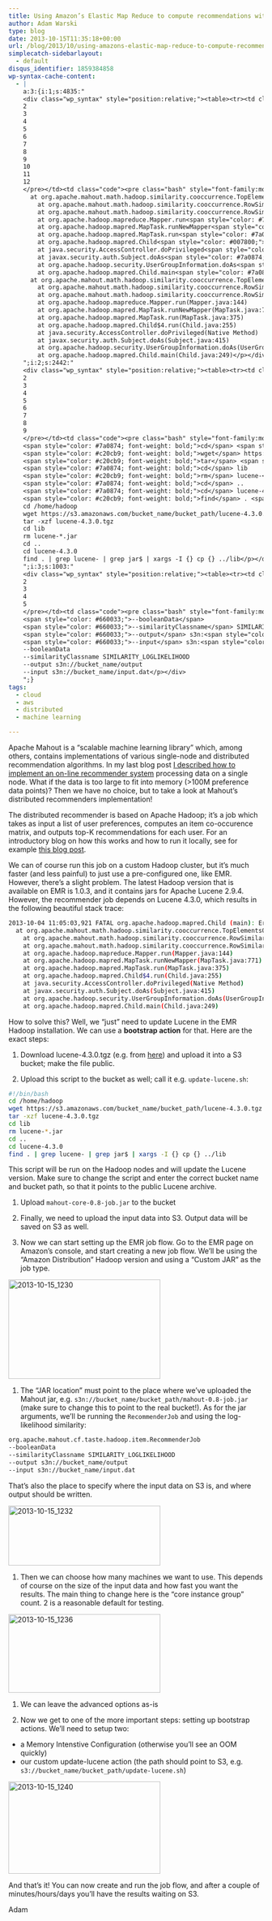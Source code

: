```yaml
---
title: Using Amazon’s Elastic Map Reduce to compute recommendations with Apache Mahout 0.8
author: Adam Warski
type: blog
date: 2013-10-15T11:35:18+00:00
url: /blog/2013/10/using-amazons-elastic-map-reduce-to-compute-recommendations-with-apache-mahout-0-8/
simplecatch-sidebarlayout:
  - default
disqus_identifier: 1859384858
wp-syntax-cache-content:
  - |
    a:3:{i:1;s:4835:"
    <div class="wp_syntax" style="position:relative;"><table><tr><td class="line_numbers"><pre>1
    2
    3
    4
    5
    6
    7
    8
    9
    10
    11
    12
    </pre></td><td class="code"><pre class="bash" style="font-family:monospace;"><span style="color: #000000;">2013</span>-<span style="color: #000000;">10</span>-04 <span style="color: #000000;">11</span>:05:03,<span style="color: #000000;">921</span> FATAL org.apache.hadoop.mapred.Child <span style="color: #7a0874; font-weight: bold;">&#40;</span>main<span style="color: #7a0874; font-weight: bold;">&#41;</span>: Error running child : java.lang.NoSuchMethodError: org.apache.lucene.util.PriorityQueue.<span style="color: #000000; font-weight: bold;">&lt;</span>init<span style="color: #000000; font-weight: bold;">&gt;</span><span style="color: #7a0874; font-weight: bold;">&#40;</span>I<span style="color: #7a0874; font-weight: bold;">&#41;</span>V
      at org.apache.mahout.math.hadoop.similarity.cooccurrence.TopElementsQueue.<span style="color: #000000; font-weight: bold;">&lt;</span>init<span style="color: #000000; font-weight: bold;">&gt;</span><span style="color: #7a0874; font-weight: bold;">&#40;</span>TopElementsQueue.java:<span style="color: #000000;">33</span><span style="color: #7a0874; font-weight: bold;">&#41;</span>
        at org.apache.mahout.math.hadoop.similarity.cooccurrence.RowSimilarityJob<span style="color: #007800;">$UnsymmetrifyMapper</span>.map<span style="color: #7a0874; font-weight: bold;">&#40;</span>RowSimilarityJob.java:<span style="color: #000000;">405</span><span style="color: #7a0874; font-weight: bold;">&#41;</span>
        at org.apache.mahout.math.hadoop.similarity.cooccurrence.RowSimilarityJob<span style="color: #007800;">$UnsymmetrifyMapper</span>.map<span style="color: #7a0874; font-weight: bold;">&#40;</span>RowSimilarityJob.java:<span style="color: #000000;">389</span><span style="color: #7a0874; font-weight: bold;">&#41;</span>
        at org.apache.hadoop.mapreduce.Mapper.run<span style="color: #7a0874; font-weight: bold;">&#40;</span>Mapper.java:<span style="color: #000000;">144</span><span style="color: #7a0874; font-weight: bold;">&#41;</span>
        at org.apache.hadoop.mapred.MapTask.runNewMapper<span style="color: #7a0874; font-weight: bold;">&#40;</span>MapTask.java:<span style="color: #000000;">771</span><span style="color: #7a0874; font-weight: bold;">&#41;</span>
        at org.apache.hadoop.mapred.MapTask.run<span style="color: #7a0874; font-weight: bold;">&#40;</span>MapTask.java:<span style="color: #000000;">375</span><span style="color: #7a0874; font-weight: bold;">&#41;</span>
        at org.apache.hadoop.mapred.Child<span style="color: #007800;">$4</span>.run<span style="color: #7a0874; font-weight: bold;">&#40;</span>Child.java:<span style="color: #000000;">255</span><span style="color: #7a0874; font-weight: bold;">&#41;</span>
        at java.security.AccessController.doPrivileged<span style="color: #7a0874; font-weight: bold;">&#40;</span>Native Method<span style="color: #7a0874; font-weight: bold;">&#41;</span>
        at javax.security.auth.Subject.doAs<span style="color: #7a0874; font-weight: bold;">&#40;</span>Subject.java:<span style="color: #000000;">415</span><span style="color: #7a0874; font-weight: bold;">&#41;</span>
        at org.apache.hadoop.security.UserGroupInformation.doAs<span style="color: #7a0874; font-weight: bold;">&#40;</span>UserGroupInformation.java:<span style="color: #000000;">1132</span><span style="color: #7a0874; font-weight: bold;">&#41;</span>
        at org.apache.hadoop.mapred.Child.main<span style="color: #7a0874; font-weight: bold;">&#40;</span>Child.java:<span style="color: #000000;">249</span><span style="color: #7a0874; font-weight: bold;">&#41;</span></pre></td></tr></table><p class="theCode" style="display:none;">2013-10-04 11:05:03,921 FATAL org.apache.hadoop.mapred.Child (main): Error running child : java.lang.NoSuchMethodError: org.apache.lucene.util.PriorityQueue.&lt;init&gt;(I)V
      at org.apache.mahout.math.hadoop.similarity.cooccurrence.TopElementsQueue.&lt;init&gt;(TopElementsQueue.java:33)
        at org.apache.mahout.math.hadoop.similarity.cooccurrence.RowSimilarityJob$UnsymmetrifyMapper.map(RowSimilarityJob.java:405)
        at org.apache.mahout.math.hadoop.similarity.cooccurrence.RowSimilarityJob$UnsymmetrifyMapper.map(RowSimilarityJob.java:389)
        at org.apache.hadoop.mapreduce.Mapper.run(Mapper.java:144)
        at org.apache.hadoop.mapred.MapTask.runNewMapper(MapTask.java:771)
        at org.apache.hadoop.mapred.MapTask.run(MapTask.java:375)
        at org.apache.hadoop.mapred.Child$4.run(Child.java:255)
        at java.security.AccessController.doPrivileged(Native Method)
        at javax.security.auth.Subject.doAs(Subject.java:415)
        at org.apache.hadoop.security.UserGroupInformation.doAs(UserGroupInformation.java:1132)
        at org.apache.hadoop.mapred.Child.main(Child.java:249)</p></div>
    ";i:2;s:2442:"
    <div class="wp_syntax" style="position:relative;"><table><tr><td class="line_numbers"><pre>1
    2
    3
    4
    5
    6
    7
    8
    9
    </pre></td><td class="code"><pre class="bash" style="font-family:monospace;"><span style="color: #666666; font-style: italic;">#!/bin/bash</span>
    <span style="color: #7a0874; font-weight: bold;">cd</span> <span style="color: #000000; font-weight: bold;">/</span>home<span style="color: #000000; font-weight: bold;">/</span>hadoop
    <span style="color: #c20cb9; font-weight: bold;">wget</span> https:<span style="color: #000000; font-weight: bold;">//</span>s3.amazonaws.com<span style="color: #000000; font-weight: bold;">/</span>bucket_name<span style="color: #000000; font-weight: bold;">/</span>bucket_path<span style="color: #000000; font-weight: bold;">/</span>lucene-4.3.0.tgz
    <span style="color: #c20cb9; font-weight: bold;">tar</span> <span style="color: #660033;">-xzf</span> lucene-4.3.0.tgz
    <span style="color: #7a0874; font-weight: bold;">cd</span> lib
    <span style="color: #c20cb9; font-weight: bold;">rm</span> lucene-<span style="color: #000000; font-weight: bold;">*</span>.jar
    <span style="color: #7a0874; font-weight: bold;">cd</span> ..
    <span style="color: #7a0874; font-weight: bold;">cd</span> lucene-4.3.0
    <span style="color: #c20cb9; font-weight: bold;">find</span> . <span style="color: #000000; font-weight: bold;">|</span> <span style="color: #c20cb9; font-weight: bold;">grep</span> lucene- <span style="color: #000000; font-weight: bold;">|</span> <span style="color: #c20cb9; font-weight: bold;">grep</span> <span style="color: #c20cb9; font-weight: bold;">jar</span>$ <span style="color: #000000; font-weight: bold;">|</span> <span style="color: #c20cb9; font-weight: bold;">xargs</span> <span style="color: #660033;">-I</span> <span style="color: #7a0874; font-weight: bold;">&#123;</span><span style="color: #7a0874; font-weight: bold;">&#125;</span> <span style="color: #c20cb9; font-weight: bold;">cp</span> <span style="color: #7a0874; font-weight: bold;">&#123;</span><span style="color: #7a0874; font-weight: bold;">&#125;</span> ..<span style="color: #000000; font-weight: bold;">/</span>lib</pre></td></tr></table><p class="theCode" style="display:none;">#!/bin/bash
    cd /home/hadoop
    wget https://s3.amazonaws.com/bucket_name/bucket_path/lucene-4.3.0.tgz
    tar -xzf lucene-4.3.0.tgz
    cd lib
    rm lucene-*.jar
    cd ..
    cd lucene-4.3.0
    find . | grep lucene- | grep jar$ | xargs -I {} cp {} ../lib</p></div>
    ";i:3;s:1003:"
    <div class="wp_syntax" style="position:relative;"><table><tr><td class="line_numbers"><pre>1
    2
    3
    4
    5
    </pre></td><td class="code"><pre class="bash" style="font-family:monospace;">org.apache.mahout.cf.taste.hadoop.item.RecommenderJob 
    <span style="color: #660033;">--booleanData</span> 
    <span style="color: #660033;">--similarityClassname</span> SIMILARITY_LOGLIKELIHOOD 
    <span style="color: #660033;">--output</span> s3n:<span style="color: #000000; font-weight: bold;">//</span>bucket_name<span style="color: #000000; font-weight: bold;">/</span>output 
    <span style="color: #660033;">--input</span> s3n:<span style="color: #000000; font-weight: bold;">//</span>bucket_name<span style="color: #000000; font-weight: bold;">/</span>input.dat</pre></td></tr></table><p class="theCode" style="display:none;">org.apache.mahout.cf.taste.hadoop.item.RecommenderJob 
    --booleanData 
    --similarityClassname SIMILARITY_LOGLIKELIHOOD 
    --output s3n://bucket_name/output 
    --input s3n://bucket_name/input.dat</p></div>
    ";}
tags:
  - cloud
  - aws
  - distributed
  - machine learning

---
```

Apache Mahout is a &#8220;scalable machine learning library&#8221; which, among others, contains implementations of various single-node and distributed recommendation algorithms. In my last blog post [I described how to implement an on-line recommender system][1] processing data on a single node. What if the data is too large to fit into memory (>100M preference data points)? Then we have no choice, but to take a look at Mahout&#8217;s distributed recommenders implementation!

The distributed recommender is based on Apache Hadoop; it&#8217;s a job which takes as input a list of user preferences, computes an item co-occurence matrix, and outputs top-K recommendations for each user. For an introductory blog on how this works and how to run it locally, see for example [this blog post][2].

We can of course run this job on a custom Hadoop cluster, but it&#8217;s much faster (and less painful) to just use a pre-configured one, like EMR. However, there&#8217;s a slight problem. The latest Hadoop version that is available on EMR is 1.0.3, and it contains jars for Apache Lucene 2.9.4. However, the recommender job depends on Lucene 4.3.0, which results in the following beautiful stack trace:
```bash
2013-10-04 11:05:03,921 FATAL org.apache.hadoop.mapred.Child (main): Error running child : java.lang.NoSuchMethodError: org.apache.lucene.util.PriorityQueue.<init>(I)V
  at org.apache.mahout.math.hadoop.similarity.cooccurrence.TopElementsQueue.<init>(TopElementsQueue.java:33)
    at org.apache.mahout.math.hadoop.similarity.cooccurrence.RowSimilarityJob$UnsymmetrifyMapper.map(RowSimilarityJob.java:405)
    at org.apache.mahout.math.hadoop.similarity.cooccurrence.RowSimilarityJob$UnsymmetrifyMapper.map(RowSimilarityJob.java:389)
    at org.apache.hadoop.mapreduce.Mapper.run(Mapper.java:144)
    at org.apache.hadoop.mapred.MapTask.runNewMapper(MapTask.java:771)
    at org.apache.hadoop.mapred.MapTask.run(MapTask.java:375)
    at org.apache.hadoop.mapred.Child$4.run(Child.java:255)
    at java.security.AccessController.doPrivileged(Native Method)
    at javax.security.auth.Subject.doAs(Subject.java:415)
    at org.apache.hadoop.security.UserGroupInformation.doAs(UserGroupInformation.java:1132)
    at org.apache.hadoop.mapred.Child.main(Child.java:249)
```

How to solve this? Well, we &#8220;just&#8221; need to update Lucene in the EMR Hadoop installation. We can use a **bootstrap action** for that. Here are the exact steps:

  1. Download lucene-4.3.0.tgz (e.g. from [here][3]) and upload it into a S3 bucket; make the file public.</p> 
  2. Upload this script to the bucket as well; call it e.g. `update-lucene.sh`:
```bash
#!/bin/bash
cd /home/hadoop
wget https://s3.amazonaws.com/bucket_name/bucket_path/lucene-4.3.0.tgz
tar -xzf lucene-4.3.0.tgz
cd lib
rm lucene-*.jar
cd ..
cd lucene-4.3.0
find . | grep lucene- | grep jar$ | xargs -I {} cp {} ../lib
```

This script will be run on the Hadoop nodes and will update the Lucene version. Make sure to change the script and enter the correct bucket name and bucket path, so that it points to the public Lucene archive.

  1. Upload `mahout-core-0.8-job.jar` to the bucket</p> 
  2. Finally, we need to upload the input data into S3. Output data will be saved on S3 as well.

  3. Now we can start setting up the EMR job flow. Go to the EMR page on Amazon&#8217;s console, and start creating a new job flow. We&#8217;ll be using the &#8220;Amazon Distribution&#8221; Hadoop version and using a &#8220;Custom JAR&#8221; as the job type.

<a href="http://www.warski.org/blog/2013/10/using-amazons-elastic-map-reduce-to-compute-recommendations-with-apache-mahout-0-8/2013-10-15_1230/" rel="attachment wp-att-1144"><img loading="lazy" decoding="async" src="http://www.warski.org/blog/wp-content/uploads/2013/10/2013-10-15_1230-300x196.png" alt="2013-10-15_1230" width="300" height="196" class="aligncenter size-medium wp-image-1144" srcset="https://www.warski.org/blog/wp-content/uploads/2013/10/2013-10-15_1230-300x196.png 300w, https://www.warski.org/blog/wp-content/uploads/2013/10/2013-10-15_1230-1024x672.png 1024w, https://www.warski.org/blog/wp-content/uploads/2013/10/2013-10-15_1230-210x137.png 210w, https://www.warski.org/blog/wp-content/uploads/2013/10/2013-10-15_1230.png 1724w" sizes="(max-width: 300px) 100vw, 300px" /></a>

  1. The &#8220;JAR location&#8221; must point to the place where we&#8217;ve uploaded the Mahout jar, e.g. `s3n://bucket_name/bucket_path/mahout-0.8-job.jar` (make sure to change this to point to the real bucket!). As for the jar arguments, we&#8217;ll be running the `RecommenderJob` and using the log-likelihood similarity:
```bash
org.apache.mahout.cf.taste.hadoop.item.RecommenderJob 
--booleanData 
--similarityClassname SIMILARITY_LOGLIKELIHOOD 
--output s3n://bucket_name/output 
--input s3n://bucket_name/input.dat
```

That&#8217;s also the place to specify where the input data on S3 is, and where output should be written.

<a href="http://www.warski.org/blog/2013/10/using-amazons-elastic-map-reduce-to-compute-recommendations-with-apache-mahout-0-8/2013-10-15_1232/" rel="attachment wp-att-1145"><img loading="lazy" decoding="async" src="http://www.warski.org/blog/wp-content/uploads/2013/10/2013-10-15_1232-300x118.png" alt="2013-10-15_1232" width="300" height="118" class="aligncenter size-medium wp-image-1145" srcset="https://www.warski.org/blog/wp-content/uploads/2013/10/2013-10-15_1232-300x118.png 300w, https://www.warski.org/blog/wp-content/uploads/2013/10/2013-10-15_1232-1024x405.png 1024w, https://www.warski.org/blog/wp-content/uploads/2013/10/2013-10-15_1232-210x83.png 210w, https://www.warski.org/blog/wp-content/uploads/2013/10/2013-10-15_1232.png 1722w" sizes="(max-width: 300px) 100vw, 300px" /></a>

  1. Then we can choose how many machines we want to use. This depends of course on the size of the input data and how fast you want the results. The main thing to change here is the &#8220;core instance group&#8221; count. 2 is a reasonable default for testing.

<a href="http://www.warski.org/blog/2013/10/using-amazons-elastic-map-reduce-to-compute-recommendations-with-apache-mahout-0-8/2013-10-15_1236/" rel="attachment wp-att-1146"><img loading="lazy" decoding="async" src="http://www.warski.org/blog/wp-content/uploads/2013/10/2013-10-15_1236-300x155.png" alt="2013-10-15_1236" width="300" height="155" class="aligncenter size-medium wp-image-1146" srcset="https://www.warski.org/blog/wp-content/uploads/2013/10/2013-10-15_1236-300x155.png 300w, https://www.warski.org/blog/wp-content/uploads/2013/10/2013-10-15_1236-1024x532.png 1024w, https://www.warski.org/blog/wp-content/uploads/2013/10/2013-10-15_1236-210x109.png 210w, https://www.warski.org/blog/wp-content/uploads/2013/10/2013-10-15_1236.png 1724w" sizes="(max-width: 300px) 100vw, 300px" /></a>

  1. We can leave the advanced options as-is</p> 
  2. Now we get to one of the more important steps: setting up bootstrap actions. We&#8217;ll need to setup two:

  * a Memory Intenstive Configuration (otherwise you&#8217;ll see an OOM quickly)
  * our custom update-lucene action (the path should point to S3, e.g. `s3://bucket_name/bucket_path/update-lucene.sh`)

<a href="http://www.warski.org/blog/2013/10/using-amazons-elastic-map-reduce-to-compute-recommendations-with-apache-mahout-0-8/2013-10-15_1240/" rel="attachment wp-att-1147"><img loading="lazy" decoding="async" src="http://www.warski.org/blog/wp-content/uploads/2013/10/2013-10-15_1240-300x182.png" alt="2013-10-15_1240" width="300" height="182" class="aligncenter size-medium wp-image-1147" srcset="https://www.warski.org/blog/wp-content/uploads/2013/10/2013-10-15_1240-300x182.png 300w, https://www.warski.org/blog/wp-content/uploads/2013/10/2013-10-15_1240-1024x622.png 1024w, https://www.warski.org/blog/wp-content/uploads/2013/10/2013-10-15_1240-210x127.png 210w, https://www.warski.org/blog/wp-content/uploads/2013/10/2013-10-15_1240.png 1720w" sizes="(max-width: 300px) 100vw, 300px" /></a>

And that&#8217;s it! You can now create and run the job flow, and after a couple of minutes/hours/days you&#8217;ll have the results waiting on S3.

Adam

 [1]: http://www.warski.org/blog/2013/10/creating-an-on-line-recommender-system-with-apache-mahout/
 [2]: http://chimpler.wordpress.com/2013/02/20/playing-with-the-mahout-recommendation-engine-on-a-hadoop-cluster/
 [3]: http://archive.apache.org/dist/lucene/java/4.3.0/
